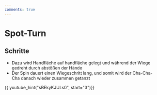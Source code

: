 ```yaml
---
comments: true
---
```

# Spot-Turn

## Schritte

- Dazu wird Handfläche auf handfläche gelegt und während der Wiege gedreht durch abstößen der Hände
- Der Spin dauert einen Wiegeschritt lang, und somit wird der Cha-Cha-Cha danach wieder zusammen getanzt

{{ youtube_hint("sBEkyKJULs0", start="3")}}
